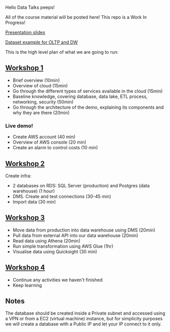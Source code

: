 Hello Data Talks peeps!

All of the course material will be posted here! This repo is a Work In Progress!

[Presentation slides](https://docs.google.com/presentation/d/14xoWjsRJLO8B04qzxm4xvdpIrpLY8U5u4LyHlKto-zw/edit?usp=sharing)

[Dataset example for OLTP and DW](https://learn.microsoft.com/en-us/sql/samples/adventureworks-install-configure?view=sql-server-ver16&tabs=ssms)


This is the high level plan of what we are going to run:

## [Workshop 1](/workshop1.md)

- Brief overview (10min)
- Overview of cloud (15min)
- Go through the different types of services available in the cloud (15min)
- Baseline knowledge, covering database, data lake, ETL process, networking, security (50min)
- Go through the architecture of the demo, explaining its components and why they are there (20min)

### Live demo! 
- Create AWS account (40 min)
- Overview of AWS console (20 min)
- Create an alarm to control costs (10 min)

## [Workshop 2](/workshop2.md)
Create infra:
- 2 databases on RDS: SQL Server (production) and Postgres (data warehouse) (1 hour)
- DMS. Create and test connections (30-45 min)
- Import data (30 min) 

## [Workshop 3](/workshop3.md)
- Move data from production into data warehouse using DMS (20min) 
- Pull data from external API into our data warehouse (20min)
- Read data using Athena (20min)
- Run simple transformation using AWS Glue (1hr)
- Visualise data using Quicksight (30 min)

## [Workshop 4](/workshop4.md)
- Continue any activities we haven't finished
- Keep learning


## Notes

The database should be created inside a Private subnet and accessed using a VPN or from a EC2 (virtual machine) instance, but for simplicity purposes we will create a database with a Public IP and let your IP connect to it only.